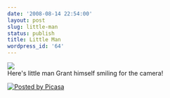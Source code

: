 ```yaml
---
date: '2008-08-14 22:54:00'
layout: post
slug: little-man
status: publish
title: Little Man
wordpress_id: '64'
---
```


[![](http://4.bp.blogspot.com/_Vo63LRwAZbk/SKT-AuXbffI/AAAAAAAAAfQ/559p4D5Sv5E/s400/P8110208.JPG)](http://4.bp.blogspot.com/_Vo63LRwAZbk/SKT-AuXbffI/AAAAAAAAAfQ/559p4D5Sv5E/s1600-h/P8110208.JPG)  
Here's little man Grant himself smiling for the camera!

[![Posted by Picasa](http://photos1.blogger.com/pbp.gif)](http://picasa.google.com/blogger/)
